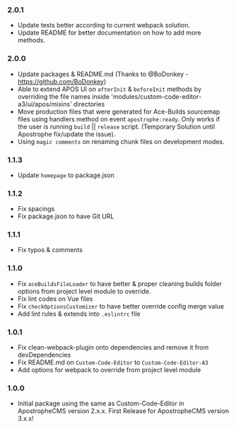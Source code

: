 ### 2.0.1
- Update tests better according to current webpack solution.
- Update README for better documentation on how to add more methods.

### 2.0.0
- Update packages & README.md (Thanks to @BoDonkey - https://github.com/BoDonkey)
- Able to extend APOS UI on `afterInit` & `beforeInit` methods by overriding the file names inside 'modules/custom-code-editor-a3/ui/apos/mixins' directories
- Move production files that were generated for Ace-Builds sourcemap files using handlers method on event `apostrophe:ready`. Only works if the user is running `build` || `release` script. (Temporary Solution until Apostrophe fix/update the issue).
- Using `magic comments` on renaming chunk files on development modes.

### 1.1.3
- Update `homepage` to package.json

### 1.1.2
- Fix spacings
- Fix package.json to have Git URL

### 1.1.1
- Fix typos & comments

### 1.1.0
- Fix `aceBuildsFileLoader` to have better & proper cleaning builds folder options from project level module to override.
- Fix lint codes on Vue files
- Fix `checkOptionsCustomizer` to have better override config merge value
- Add lint rules & extends into `.eslintrc` file

### 1.0.1
- Fix clean-webpack-plugin onto dependencies and remove it from devDependencies
- Fix README.md on `Custom-Code-Editor` to `Custom-Code-Editor-A3`
- Add options for webpack to override from project level module

### 1.0.0
- Initial package using the same as Custom-Code-Editor in ApostropheCMS version 2.x.x. First Release for ApostropheCMS version 3.x.x!